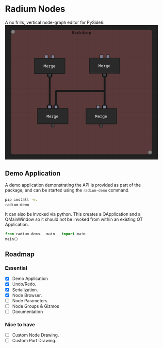 # Radium Nodes

A no frills, vertical node-graph editor for PySide6.
![img](img/example.png)

## Demo Application

A demo application demonstrating the API is provided as part of the package, and can be started using the `radium-demo`
command.

```bash
pip install -e.
radium-demo
```

It can also be invoked via python. This creates a QApplication and a QMainWindow so it should not be invoked from within
an existing QT Application.

```python
from radium.demo.__main__ import main
main()
```

## Roadmap

### Essential

- [X] Demo Application
- [X] Undo/Redo.
- [X] Serialization.
- [X] Node Browser.
- [ ] Node Parameters.
- [ ] Node Groups & Gizmos
- [ ] Documentation

### Nice to have

- [ ] Custom Node Drawing.
- [ ] Custom Port Drawing.
